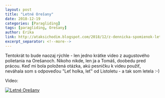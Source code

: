 ```yaml
---
layout: post
title: "Letné Orešany"
date: 2018-12-19
categories: [Paragliding]
tags: [paragliding, Orešany]
author: Erika
link: http://ataksichodim.blogspot.com/2018/12/z-dennicka-spomienok-letne-oresany.html
excerpt_separator: <!--more-->
---
```


Tentokrát to bude naozaj rýchle - len jedno krátke video z augustového polietania na Orešanoch. <!--more--> Nikoho nikde, len ja a Tomáš, doobedu pred prácou. Keď mi bola položená otázka, akú pesničku k videu použiť, neváhala som s odpoveďou "Leť holka, leť" od Listoletu - a tak som letela :-)

Video:

[![Letné Orešany](https://img.youtube.com/vi/UW1Ju4NU9dY/0.jpg)](https://www.youtube.com/watch?v=UW1Ju4NU9dY)

